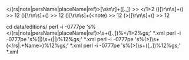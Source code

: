 </(rs|note|persName|placeName|ref)>[\s\n\r]+([\.,]) >> </$1>$2
(</surname>)[\r\n\s]+(</persName>) >> $1$2
(</rs>)[\r\n\s]+(</rs>) >> $1$2
(</rs>)[\r\n\s]+(<note) >> $1$2
(>)[\r\n\s]+(</rs>) >> $1$2

cd data/editions/
perl -i -0777pe 's%</(rs|note|persName|placeName|ref)>\s+([\.,])%</$1>$2%gs;' *.xml 
perl -i -0777pe 's%(</surname>|</rs>)\s+(</persName>|</rs>|<note>)%$1$2%gs;' *.xml 
perl -i -0777pe 's%(>)\s+(</rs|.+Name>)%$1$2%gs;' *.xml 
perl -i -0777pe 's%(>)\s+([,\.])%$1$2%gs;' *.xml 


